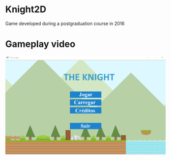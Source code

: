 # Knight2D

Game developed during a postgraduation course in 2016

# Gameplay video

[![Gameplay Video](sample-gameplay.png)](https://youtu.be/5DAj1Tg_oLw-Y "Gameplay")
